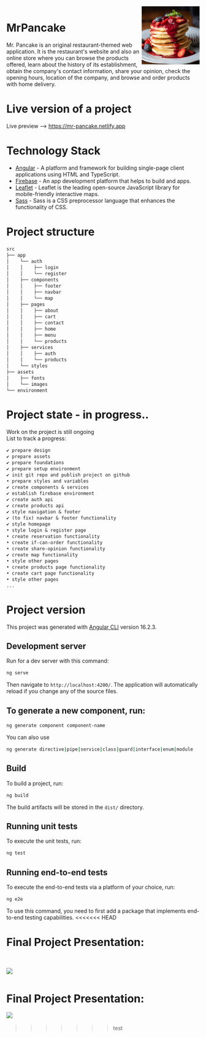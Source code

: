 <img align="right" width="30%" src="https://github.com/daniel-dabrowski-177/mr-pancake-preview/blob/main/pancake-logo.png">

# MrPancake

Mr. Pancake is an original restaurant-themed web application. It is the restaurant's website and also an online store where you can browse the products offered, learn about the history of its establishment, obtain the company's contact information, share your opinion, check the opening hours, location of the company, and browse and order products with home delivery.

# Live version of a project

Live preview --> https://mr-pancake.netlify.app

# Technology Stack

- [Angular](https://angular.io) - A platform and framework for building single-page client applications using HTML and TypeScript.
- [Firebase](https://firebase.google.com) - An app development platform that helps to build and apps.
- [Leaflet](https://leafletjs.com) - Leaflet is the leading open-source JavaScript library for mobile-friendly interactive maps.
- [Sass](https://sass-lang.com) - Sass is a CSS preprocessor language that enhances the functionality of CSS.

# Project structure

```
src
├── app
│    └── auth
│    │    ├── login
│    │    └── register
│    ├── components
│    │    ├── footer
│    │    ├── navbar
│    │    └── map
│    ├── pages
│    │    ├── about
│    │    ├── cart
│    │    ├── contact
│    │    ├── home
│    │    ├── menu
│    │    └── products
│    ├── services
│    │    ├── auth
│    │    └── products
│    └── styles
├── assets
│    ├── fonts
│    └── images
└── environment
```

# Project state - in progress..

Work on the project is still ongoing <br>
List to track a progress:

```
✔ prepare design 
✔ prepare assets
✔ prepare foundations
✔ prepare setup environment
✔ init git repo and publish project on github
• prepare styles and variables
✔ create components & services
✔ establish firebase environment
✔ create auth api
✔ create products api
✔ style navigation & footer
✔ (to fix) navbar & footer functionality
✔ style homepage
• style login & register page
• create reservation functionality
• create if-can-order functionality
• create share-opinion functionality
✔ create map functionality
• style other pages
• create products page functionality
• create cart page functionality
• style other pages 
...
```



# Project version

This project was generated with [Angular CLI](https://github.com/angular/angular-cli) version 16.2.3.

## Development server

Run for a dev server with this command:
```bash
ng serve
```
Then navigate to `http://localhost:4200/`. The application will automatically reload if you change any of the source files.

## To generate a new component, run:
```bash
ng generate component component-name
```
You can also use 
```bash
ng generate directive|pipe|service|class|guard|interface|enum|module
```
## Build

To build a project, run:
```bash
ng build
```
The build artifacts will be stored in the `dist/` directory.

## Running unit tests
To execute the unit tests, run:
```bash
ng test
```

## Running end-to-end tests
To execute the end-to-end tests via a platform of your choice, run:
```bash
ng e2e
```
To use this command, you need to first add a package that implements end-to-end testing capabilities.
<<<<<<< HEAD

# Final Project Presentation:

![](https://github.com/daniel-dabrowski-177/mr-pancake-preview/blob/main/mr-pancake-preview.png)
=======

# Final Project Presentation:

![](https://github.com/daniel-dabrowski-177/mr-pancake-preview/blob/main/mr-pancake-preview.png)



>>>>>>> test
